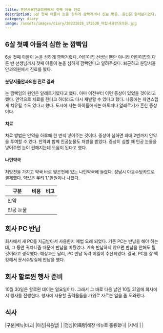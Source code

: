 ```yaml
---
title: 분당서울안과의원에서 첫째 아들 진료
description: 6살 첫째 아들이 눈을 심하게 깜빡거려서 진료 받음. 원인은 알레르기였다.
category: diary
image: /assets/images/diary/20221028_172638_야탑서울안과의원.jpg
---
```


6살 첫째 아들의 심한 눈 깜빡임
---
6살 첫째 아들이 눈을 심하게 깜빡거렸다. 
어린이집 선생님 뿐만 아니라 어린이집의 다른 반 선생님까지 
첫째 아들이 눈을 심하게 깜빡인다고 알려주셨다. 
퇴근하고 분당서울안과의원에서 진료를 봤다. 


#### 분당서울안과의원 진료 결과
눈 깜빡임의 원인은 알레르기였다고 했다. 
아마 이전부터 이런 증상이 있었을 것이라고 했다. 
안약으로 치료를 한다고 하더라도 다시 재발할 수 있다고 했다. 
나중에는 자연스럽게 치유될 수도 있다고 했다. 
도시에 사는 아이들에게는 아토피나 알레르기가 흔한 증상이다. 


#### 치료
치료 방법은 안약을 하루에 한 번씩 넣어주는 것이다. 
증상이 심하면 최대 2번까지 안약을 투여할 수 있다. 
안약과 함께 인공눈물도 처방을 받았다. 
증상이 심할 때 인공 눈물을 넣어주면 눈이 편해지는데 도움이 된다고 했다. 


#### 나인약국
처방전을 가지고 약국 바로 맞은편에 있는 나인약국에 들렸다. 
성남시 아동수당카드로 결제했다. 
약값은 무려 1.1만원이나 나왔다. 

|구분|비용|비고|
|---|---|---|
|안약|   |   |
|인공 눈물|   |   |


회사 PC 반납
---
회사에서 새 PC를 지급받아서 사용한지 제법 오래 되었다. 
기존 PC는 반납을 해야 하는데, 그 동안 귀차니즘 때문에 반납을 미뤘었다. 
계속 반납하지 않으면 반납을 안해도 될 것이라고 생각했다. 
예상과는 달리, PC 반납 독려 메일이 수신되었다. 
결국, PC를 잘 팩킹해서 문서수발실에 반납을 했다. 


회사 할로윈 행사 준비
---
10월 30일은 할로윈 데이는 일요일이다. 
그래서 그 바로 다음 날인 10월 31일에 회사에서 행사를 진행한다. 
행사에 사용할 출력물들을 가위로 자르는 일을 좀 도와줬다. 


식사
---

|구분|메뉴|비고|
|아침|볶음밥|   |
|점심|어묵탕|해장 메뉴로 훌륭했다|
|저녁|   |   |
